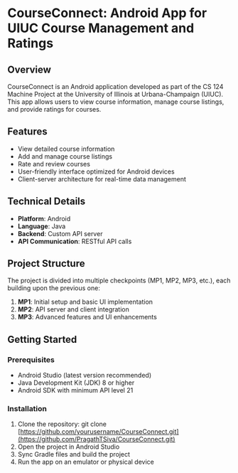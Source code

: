 # CourseConnect: Android App for UIUC Course Management and Ratings

## Overview

CourseConnect is an Android application developed as part of the CS 124 Machine Project at the University of Illinois at Urbana-Champaign (UIUC). This app allows users to view course information, manage course listings, and provide ratings for courses.

## Features

- View detailed course information
- Add and manage course listings
- Rate and review courses
- User-friendly interface optimized for Android devices
- Client-server architecture for real-time data management

## Technical Details

- **Platform**: Android
- **Language**: Java
- **Backend**: Custom API server
- **API Communication**: RESTful API calls

## Project Structure

The project is divided into multiple checkpoints (MP1, MP2, MP3, etc.), each building upon the previous one:

1. **MP1**: Initial setup and basic UI implementation
2. **MP2**: API server and client integration
3. **MP3**: Advanced features and UI enhancements

## Getting Started

### Prerequisites

- Android Studio (latest version recommended)
- Java Development Kit (JDK) 8 or higher
- Android SDK with minimum API level 21

### Installation

1. Clone the repository: git clone [https://github.com/yourusername/CourseConnect.git](https://github.com/PragathTSiva/CourseConnect.git)
2. Open the project in Android Studio
3. Sync Gradle files and build the project
4. Run the app on an emulator or physical device
